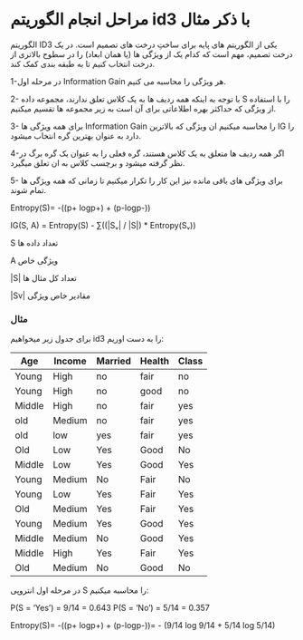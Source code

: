 # مراحل انجام الگوریتم id3 با ذکر مثال

 الگوریتم ID3 یکی از الگوریتم های پایه برای ساختِ درخت های تصمیم است. در یک درخت تصمیم، مهم است که کدام یک از ویژگی ها (یا همان ابعاد) را در سطوح بالاتری از درخت انتخاب کنیم تا به طبقه بندی کمک کند.
 
 1-در مرحله اول Information Gain هر ویژگی را محاسبه می کنیم.
 
 2- با توجه به اینکه همه ردیف ها به یک کلاس تعلق ندارند، مجموعه داده S را با استفاده از ویژگی که حداکثر بهره اطلاعاتی برای آن است به زیر مجموعه ها تقسیم میکنیم.
 
 3- برای همه ویژگی ها Information Gain را محاسبه میکنیم ان ویژگی که بالاترین IG را دارد به عنوان بهترین گره انتخاب میشود.
 
 4-اگر همه ردیف ها متعلق به یک کلاس هستند، گره فعلی را به عنوان یک گره برگ در نظر گرفته میشود و برچسب کلاس به ان تعلق میگیرد.
 
 5- برای ویژگی های باقی مانده نیز این کار را تکرار میکنیم تا زمانی که همه ویژگی ها تمام شوند.
 
 Entropy(S)= -((p+ logp+) + (p-logp-))
 
 IG(S, A) = Entropy(S) - ∑((|Sᵥ| / |S|) * Entropy(Sᵥ))
 
 S تعداد داده ها 
 
 A ویژگی خاص
 
 |S| تعداد کل مثال ها
 
 |Sv| مقادیر خاص ویژگی
 
 
### مثال

برای جدول زیر میخواهیم id3 را به دست اوریم: 


| Age   | Income | Married | Health | Class | 
| ----  | ------ | ------- | ------ | ----- |
| Young | High   |   no    |  fair  |   no  |
| Young | High   |   no    |  good  |   no  |
| Middle| High   |   no    |  fair  |   yes |
| old   | Medium |   no    |  fair  |   yes |
| old   | low    |   yes   |  fair  |   yes |
| Old   | Low    |   Yes   | Good   |   No  |
| Middle| Low    |   Yes   | Good   |   Yes |
| Young | Medium |   No    | Fair   |   No  |
| Young |  Low   |  Yes    | Fair   |   Yes |
| Old   | Medium |  Yes    | Fair   |   Yes |
|Young  | Medium |  Yes    | Good   |   Yes |
|Middle | Medium |  No     | Good   |  Yes  |
|Middle | High   |  Yes    | Fair   |  Yes  |
| Old   | Medium |  No     | Good   |  No   |


در مرحله اول انتروپی S را محاسبه میکنیم:

P(S = ‘Yes’) = 9/14 = 0.643
P(S = ‘No’) = 5/14 = 0.357

 Entropy(S)= -((p+ logp+) + (p-logp-))= - (9/14 log 9/14 + 5/14 log 5/14)

